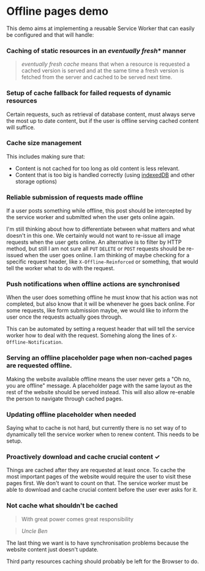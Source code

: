 # Offline pages demo

This demo aims at implementing a reusable Service Worker that can easily be configured and that will handle:

### Caching of static resources in an *eventually fresh** manner
> *eventually fresh cache* means that when a resource is requested a cached version is served and at the same time a fresh version is fetched from the server and cached to be served next time.

### Setup of cache fallback for failed requests of dynamic resources

Certain requests, such as retrieval of database content, must always serve the most up to date content, but if the user is offline serving cached content will suffice.

### Cache size management

This includes making sure that:

- Content is not cached for too long as old content is less relevant.
- Content that is too big is handled correctly (using [indexedDB](https://developer.mozilla.org/en/docs/Web/API/IndexedDB_API) and other storage options)

### Reliable submission of requests made offline

If a user posts something while offline, this post should be intercepted by the service worker and submitted when the user gets online again.

I'm still thinking about how to differentiate between what matters and what doesn't in this one. We certainly would not want to re-issue all image requests when the user gets online. An alternative is to filter by HTTP method, but still I am not sure all `PUT` `DELETE` or `POST` requests should be re-issued when the user goes online. I am thinking of maybe checking for a specific request header, like `X-Offline-Reinforced` or something, that would tell the worker what to do with the request.

### Push notifications when offline actions are synchronised

When the user does something offline he must know that his action was not completed, but also know that it will be whenever he goes back online. For some requests, like form submission maybe, we would like to inform the user once the requests actually goes through.

This can be automated by setting a request header that will tell the service worker how to deal with the request. Somehing along the lines of `X-Offline-Notification`.

### Serving an offline placeholder page when non-cached pages are requested offline.

Making the website available offline means the user never gets a "Oh no, you are offline" message. A placeholder page with the same layout as the rest of the website should be served instead. This will also allow re-enable the person to navigate through cached pages.

### Updating offline placeholder when needed

Saying what to cache is not hard, but currently there is no set way of to dynamically tell the service worker when to renew content. This needs to be setup.

### Proactively download and cache crucial content ✓

Things are cached after they are requested at least once. To cache the most important pages of the website would require the user to visit these pages first. We don't want to count on that. The service worker must be able to download and cache crucial content before the user ever asks for it.

### Not cache what shouldn't be cached

> With great power comes great responsibility

> *Uncle Ben*

The last thing we want is to have synchronisation problems because the website content just doesn't update.

Third party resources caching should  probably be left for the Browser to do.

